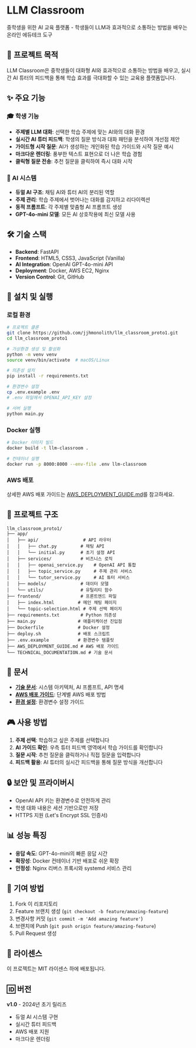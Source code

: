 # LLM Classroom

중학생을 위한 AI 교육 플랫폼 - 학생들이 LLM과 효과적으로 소통하는 방법을 배우는 온라인 에듀테크 도구

## 🎯 프로젝트 목적

LLM Classroom은 중학생들이 대화형 AI와 효과적으로 소통하는 방법을 배우고, 실시간 AI 튜터의 피드백을 통해 학습 효과를 극대화할 수 있는 교육용 플랫폼입니다.

## ✨ 주요 기능

### 🎓 학생 기능
- **주제별 LLM 대화**: 선택한 학습 주제에 맞는 AI와의 대화 환경
- **실시간 AI 튜터 피드백**: 학생의 질문 방식과 대화 패턴을 분석하여 개선점 제안
- **가이드형 시작 질문**: AI가 생성하는 개인화된 학습 가이드와 시작 질문 예시
- **마크다운 렌더링**: 풍부한 텍스트 표현으로 더 나은 학습 경험
- **클릭형 질문 전송**: 추천 질문을 클릭하여 즉시 대화 시작

### 🔧 AI 시스템
- **듀얼 AI 구조**: 채팅 AI와 튜터 AI의 분리된 역할
- **주제 관리**: 학습 주제에서 벗어나는 대화를 감지하고 리다이렉션
- **동적 프롬프트**: 각 주제별 맞춤형 AI 프롬프트 생성
- **GPT-4o-mini 모델**: 모든 AI 상호작용에 최신 모델 사용

## 🛠 기술 스택

- **Backend**: FastAPI
- **Frontend**: HTML5, CSS3, JavaScript (Vanilla)
- **AI Integration**: OpenAI GPT-4o-mini API
- **Deployment**: Docker, AWS EC2, Nginx
- **Version Control**: Git, GitHub

## 🚀 설치 및 실행

### 로컬 환경
```bash
# 프로젝트 클론
git clone https://github.com/jjhmonolith/llm_classroom_proto1.git
cd llm_classroom_proto1

# 가상환경 생성 및 활성화
python -m venv venv
source venv/bin/activate  # macOS/Linux

# 의존성 설치
pip install -r requirements.txt

# 환경변수 설정
cp .env.example .env
# .env 파일에서 OPENAI_API_KEY 설정

# 서버 실행
python main.py
```

### Docker 실행
```bash
# Docker 이미지 빌드
docker build -t llm-classroom .

# 컨테이너 실행
docker run -p 8000:8000 --env-file .env llm-classroom
```

### AWS 배포
상세한 AWS 배포 가이드는 [AWS_DEPLOYMENT_GUIDE.md](AWS_DEPLOYMENT_GUIDE.md)를 참고하세요.

## 📁 프로젝트 구조

```
llm_classroom_proto1/
├── app/
│   ├── api/                 # API 라우터
│   │   ├── chat.py         # 채팅 API
│   │   └── initial.py      # 초기 설정 API
│   ├── services/           # 비즈니스 로직
│   │   ├── openai_service.py    # OpenAI API 통합
│   │   ├── topic_service.py     # 주제 관리 서비스
│   │   └── tutor_service.py     # AI 튜터 서비스
│   ├── models/             # 데이터 모델
│   └── utils/              # 유틸리티 함수
├── frontend/               # 프론트엔드 파일
│   ├── index.html         # 메인 채팅 페이지
│   └── topic-selection.html # 주제 선택 페이지
├── requirements.txt        # Python 의존성
├── main.py                # 애플리케이션 진입점
├── Dockerfile             # Docker 설정
├── deploy.sh              # 배포 스크립트
├── .env.example           # 환경변수 템플릿
├── AWS_DEPLOYMENT_GUIDE.md # AWS 배포 가이드
└── TECHNICAL_DOCUMENTATION.md # 기술 문서
```

## 📖 문서

- **[기술 문서](TECHNICAL_DOCUMENTATION.md)**: 시스템 아키텍처, AI 프롬프트, API 명세
- **[AWS 배포 가이드](AWS_DEPLOYMENT_GUIDE.md)**: 단계별 AWS 배포 방법
- **[환경 설정](.env.example)**: 환경변수 설정 가이드

## 🎮 사용 방법

1. **주제 선택**: 학습하고 싶은 주제를 선택합니다
2. **AI 가이드 확인**: 우측 튜터 피드백 영역에서 학습 가이드를 확인합니다
3. **질문 시작**: 추천 질문을 클릭하거나 직접 질문을 입력합니다
4. **피드백 활용**: AI 튜터의 실시간 피드백을 통해 질문 방식을 개선합니다

## 🔒 보안 및 프라이버시

- OpenAI API 키는 환경변수로 안전하게 관리
- 학생 대화 내용은 세션 기반으로만 저장
- HTTPS 지원 (Let's Encrypt SSL 인증서)

## 📊 성능 특징

- **응답 속도**: GPT-4o-mini의 빠른 응답 시간
- **확장성**: Docker 컨테이너 기반 배포로 쉬운 확장
- **안정성**: Nginx 리버스 프록시와 systemd 서비스 관리

## 🤝 기여 방법

1. Fork 이 리포지토리
2. Feature 브랜치 생성 (`git checkout -b feature/amazing-feature`)
3. 변경사항 커밋 (`git commit -m 'Add amazing feature'`)
4. 브랜치에 Push (`git push origin feature/amazing-feature`)
5. Pull Request 생성

## 📄 라이센스

이 프로젝트는 MIT 라이센스 하에 배포됩니다.

## 🆔 버전

**v1.0** - 2024년 초기 릴리즈
- 듀얼 AI 시스템 구현
- 실시간 튜터 피드백
- AWS 배포 지원
- 마크다운 렌더링
